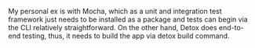 My personal ex is with Mocha, which as a unit and integration test framework just needs to be installed as a package and tests can begin via the CLI relatively straightforward. On the other hand, Detox does end-to-end testing, thus, it needs to build the app via detox build command.

